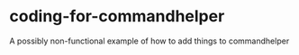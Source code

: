 coding-for-commandhelper
========================

A possibly non-functional example of how to add things to commandhelper